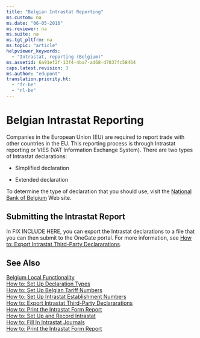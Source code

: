 ```yaml
---
title: "Belgian Intrastat Reporting"
ms.custom: na
ms.date: "06-05-2016"
ms.reviewer: na
ms.suite: na
ms.tgt_pltfrm: na
ms.topic: "article"
helpviewer_keywords: 
  - "Intrastat, reporting (Belgium)"
ms.assetid: 6a91ef2f-13f4-4ba7-ad68-d7037fc58464
caps.latest.revision: 3
ms.author: "edupont"
translation.priority.ht: 
  - "fr-be"
  - "nl-be"
---
```

# Belgian Intrastat Reporting
Companies in the European Union \(EU\) are required to report trade with other countries in the EU. This reporting process is through Intrastat reporting or VIES \(VAT Information Exchange System\). There are two types of Intrastat declarations:  
  
-   Simplified declaration  
  
-   Extended declaration  
  
 To determine the type of declaration that you should use, visit the [National Bank of Belgium](http://go.microsoft.com/fwlink/?LinkId=163064) Web site.  
  
## Submitting the Intrastat Report  
 In FIX INCLUDE HERE<!--[!INCLUDE[navnow](../../ApplicationDesign/includes/navnow_md.md)] -->, you can export the Intrastat declarations to a file that you can then submit to the OneGate portal. For more information, see [How to: Export Intrastat Third\-Party Declararations](../../LocalFunctionalityForMicrosoftDynamicsNav2016/Belgium/how-to-export-intrastat-third-party-declararations.md).  
  
## See Also  
 [Belgium Local Functionality](../../LocalFunctionalityForMicrosoftDynamicsNav2016/Belgium/belgium-local-functionality.md)   
 [How to: Set Up Declaration Types](../../LocalFunctionalityForMicrosoftDynamicsNav2016/Belgium/how-to-set-up-declaration-types.md)   
 [How to: Set Up Belgian Tariff Numbers](../../LocalFunctionalityForMicrosoftDynamicsNav2016/Belgium/how-to-set-up-belgian-tariff-numbers.md)   
 [How to: Set Up Intrastat Establishment Numbers](../../LocalFunctionalityForMicrosoftDynamicsNav2016/Belgium/how-to-set-up-intrastat-establishment-numbers.md)   
 [How to: Export Intrastat Third\-Party Declararations](../../LocalFunctionalityForMicrosoftDynamicsNav2016/Belgium/how-to-export-intrastat-third-party-declararations.md)   
 [How to: Print the Intrastat Form Report](../../LocalFunctionalityForMicrosoftDynamicsNav2016/Belgium/how-to-print-the-intrastat-form-report.md)   
 [How to: Set Up and Record Intrastat](../../Finance/how-to-set-up-and-record-intrastat.md)   
 [How to: Fill In Intrastat Journals](../../Finance/how-to-fill-in-intrastat-journals.md)   
 [How to: Print the Intrastat Form Report](../../LocalFunctionalityForMicrosoftDynamicsNav2016/Belgium/how-to-print-the-intrastat-form-report.md)